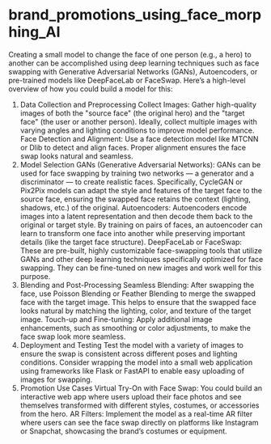 # brand_promotions_using_face_morphing_AI
Creating a small model to change the face of one person (e.g., a hero) to another can be accomplished using deep learning techniques such as face swapping with Generative Adversarial Networks (GANs), Autoencoders, or pre-trained models like DeepFaceLab or FaceSwap. Here’s a high-level overview of how you could build a model for this:

1. Data Collection and Preprocessing
Collect Images: Gather high-quality images of both the "source face" (the original hero) and the "target face" (the user or another person). Ideally, collect multiple images with varying angles and lighting conditions to improve model performance.
Face Detection and Alignment: Use a face detection model like MTCNN or Dlib to detect and align faces. Proper alignment ensures the face swap looks natural and seamless.
2. Model Selection
GANs (Generative Adversarial Networks): GANs can be used for face swapping by training two networks — a generator and a discriminator — to create realistic faces. Specifically, CycleGAN or Pix2Pix models can adapt the style and features of the target face to the source face, ensuring the swapped face retains the context (lighting, shadows, etc.) of the original.
Autoencoders: Autoencoders encode images into a latent representation and then decode them back to the original or target style. By training on pairs of faces, an autoencoder can learn to transform one face into another while preserving important details (like the target face structure).
DeepFaceLab or FaceSwap: These are pre-built, highly customizable face-swapping tools that utilize GANs and other deep learning techniques specifically optimized for face swapping. They can be fine-tuned on new images and work well for this purpose.
4. Blending and Post-Processing
Seamless Blending: After swapping the face, use Poisson Blending or Feather Blending to merge the swapped face with the target image. This helps to ensure that the swapped face looks natural by matching the lighting, color, and texture of the target image.
Touch-up and Fine-tuning: Apply additional image enhancements, such as smoothing or color adjustments, to make the face swap look more seamless.
5. Deployment and Testing
Test the model with a variety of images to ensure the swap is consistent across different poses and lighting conditions.
Consider wrapping the model into a small web application using frameworks like Flask or FastAPI to enable easy uploading of images for swapping.
6. Promotion Use Cases
Virtual Try-On with Face Swap: You could build an interactive web app where users upload their face photos and see themselves transformed with different styles, costumes, or accessories from the hero.
AR Filters: Implement the model as a real-time AR filter where users can see the face swap directly on platforms like Instagram or Snapchat, showcasing the brand’s costumes or equipment.
